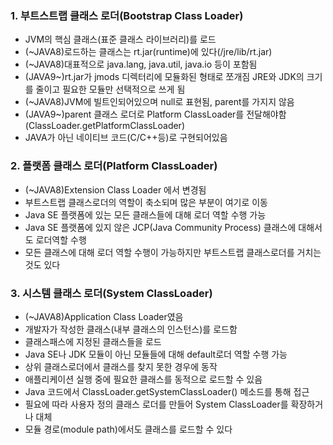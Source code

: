### 1. 부트스트랩 클래스 로더(Bootstrap Class Loader)
- JVM의 핵심 클래스(표준 클래스 라이브러리)를 로드
- (~JAVA8)로드하는 클래스는 rt.jar(runtime)에 있다(/jre/lib/rt.jar)
- (~JAVA8)대표적으로 java.lang, java.util, java.io 등이 포함됨
- (JAVA9~)rt.jar가 jmods 디렉터리에 모듈화된 형태로 쪼개짐
	  JRE와 JDK의 크기를 줄이고 필요한 모듈만 선택적으로 쓰게 됨
- (~JAVA8)JVM에 빌트인되어있으며 null로 표현됨, parent를 가지지 않음
- (JAVA9~)parent 클래스 로더로 Platform ClassLoader를 전달해야함
		(ClassLoader.getPlatformClassLoader)
- JAVA가 아닌 네이티브 코드(C/C++등)로 구현되어있음
### 2. 플랫폼 클래스 로더(Platform ClassLoader)
- (~JAVA8)Extension Class Loader 에서 변경됨
- 부트스트랩 클래스로더의 역할이 축소되며 많은 부분이 여기로 이동
- Java SE 플랫폼에 있는 모든 클래스들에 대해 로더 역할 수행 가능
- Java SE 플랫폼에 있지 않은 JCP(Java Community Process) 클래스에 대해서도 로더역할 수행
- 모든 클래스에 대해 로더 역할 수행이 가능하지만 부트스트랩 클래스로더를 거치는것도 있다
### 3. 시스템 클래스 로더(System ClassLoader)
- (~JAVA8)Application Class Loader였음
- 개발자가 작성한 클래스(내부 클래스의 인스턴스)를 로드함
- 클래스패스에 지정된 클래스들을 로드
- Java SE나 JDK 모듈이 아닌 모듈들에 대해 default로더 역할 수행 가능
- 상위 클래스로더에서 클래스를 찾지 못한 경우에 동작
- 애플리케이션 실행 중에 필요한 클래스를 동적으로 로드할 수 있음
- Java 코드에서 ClassLoader.getSystemClassLoader() 메소드를 통해 접근
- 필요에 따라 사용자 정의 클래스 로더를 만들어 System ClassLoader를 확장하거나 대체
- 모듈 경로(module path)에서도 클래스를 로드할 수 있다